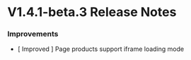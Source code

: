 # V1.4.1-beta.3 Release Notes



### Improvements

- [ Improved ] Page products support iframe loading mode
